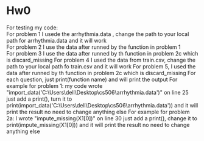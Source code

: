 # Hw0
For testing my code:  
For problem 1 I usede the arrhythmia.data , change the path to your local path for arrhythmia.data and it will work  
For problem 2 I use the data after runned by the function in problem 1  
For problem 3 I use the data after runned by th function in problem 2c which is discard_missing
For problem 4 I used the data from train.csv, change the path to your local path fo train.csv and it will work
For problem 5, I used the data after runned by th function in problem 2c which is discard_missing
For each question, just print(function name) and will print the output
For example for problem 1:
my code wrote "import_data('C:\\Users\\dell\\Desktop\\cs506\\arrhythmia.data')" on line 25
just add a print(), turn it to print(import_data('C:\\Users\\dell\\Desktop\\cs506\\arrhythmia.data')) and it will print the result
no need to change anything else
For example for problem 2a:
I wrote "impute_missing(X1[0])" on line 30
just add a print(), change it to print(impute_missing(X1[0])) and it will print the result
no need to change anything else
